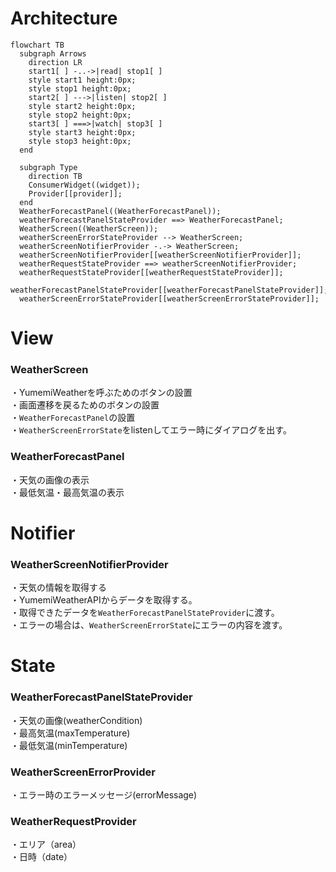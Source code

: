 # Architecture

```mermaid
flowchart TB
  subgraph Arrows
    direction LR
    start1[ ] -..->|read| stop1[ ]
    style start1 height:0px;
    style stop1 height:0px;
    start2[ ] --->|listen| stop2[ ]
    style start2 height:0px;
    style stop2 height:0px; 
    start3[ ] ===>|watch| stop3[ ]
    style start3 height:0px;
    style stop3 height:0px; 
  end

  subgraph Type
    direction TB
    ConsumerWidget((widget));
    Provider[[provider]];
  end
  WeatherForecastPanel((WeatherForecastPanel));
  weatherForecastPanelStateProvider ==> WeatherForecastPanel;
  WeatherScreen((WeatherScreen));
  weatherScreenErrorStateProvider --> WeatherScreen;
  weatherScreenNotifierProvider -.-> WeatherScreen;
  weatherScreenNotifierProvider[[weatherScreenNotifierProvider]];
  weatherRequestStateProvider ==> weatherScreenNotifierProvider;
  weatherRequestStateProvider[[weatherRequestStateProvider]];
  weatherForecastPanelStateProvider[[weatherForecastPanelStateProvider]];
  weatherScreenErrorStateProvider[[weatherScreenErrorStateProvider]];
```

# View

### WeatherScreen
・YumemiWeatherを呼ぶためのボタンの設置       
・画面遷移を戻るためのボタンの設置  
・`WeatherForecastPanel`の設置  
・`WeatherScreenErrorState`をlistenしてエラー時にダイアログを出す。

### WeatherForecastPanel
・天気の画像の表示  
・最低気温・最高気温の表示

# Notifier

### WeatherScreenNotifierProvider
・天気の情報を取得する   
・YumemiWeatherAPIからデータを取得する。　　  
・取得できたデータを`WeatherForecastPanelStateProvider`に渡す。  
・エラーの場合は、`WeatherScreenErrorState`にエラーの内容を渡す。

# State

### WeatherForecastPanelStateProvider
・天気の画像(weatherCondition)  
・最高気温(maxTemperature)    
・最低気温(minTemperature)

### WeatherScreenErrorProvider
・エラー時のエラーメッセージ(errorMessage)

### WeatherRequestProvider
・エリア（area）  
・日時（date）  

